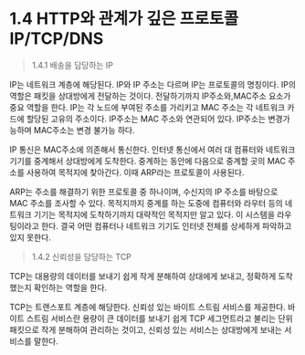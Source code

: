 # 1.4 HTTP와 관계가 깊은 프로토콜 IP/TCP/DNS

> 1.4.1 배송을 담당하는 IP

IP는 네트워크 계층에 해당된다. IP와 IP 주소는 다르며 IP는 프로토콜의 명칭이다. IP의 역할은 패킷을 상대방에게 전달하는 것이다. 전달하기까지 IP주소와,MAC주소 요소가 중요 역할을 한다. IP는 각 노드에 부여된 주소를 가리키고 MAC 주소는 각 네트워크 카드에 할당된 고유의 주소이다. IP주소는 MAC 주소와 연관되어 있다. IP주소는 변경가능하며 MAC주소는 변경 불가능 하다.

IP 통신은 MAC주소에 의존해서 통신한다. 인터넷 통신에서 여러 대 컴퓨터와 네트워크 기기를 중계해서 상대방에게 도착한다. 중계하는 동안에 다음으로 중계할 곳의 MAC 주소를 사용하여 목적지에 찾아간다. 이때 ARP라는 프로토콜이 사용된다.

ARP는 주소를 해결하기 위한 프로토콜 중 하나이며, 수신지의 IP 주소를 바탕으로 MAC 주소를 조사할 수 있다. 목적지까지 중계를 하는 도중에 컴퓨터와 라우터 등의 네트워크 기기는 목적지에 도착하기까지 대략적인 목적지만 알고 있다. 이 시스템을 라우팅이라고 한다. 결국 어떤 컴퓨터나 네트워크 기기도 인터넷 전체를 상세하게 파악하고 있지 못한다.

> 1.4.2 신뢰성을 담당하는 TCP

TCP는 대용량의 데이터를 보내기 쉽게 작게 분해하여 상대에게 보내고, 정확하게 도착했는지 확인하는 역할을 한다.

TCP는 트랜스포트 계층에 해당한다. 신뢰성 있는 바이트 스트림 서비스를 제공한다. 바이트 스트림 서비스란 용량이 큰 데이터를 보내기 쉽게 TCP 세그먼트라고 불리는 단위 패킷으로 작게 분해하여 관리하는 것이고, 신뢰성 있는 서비스는 상대방에게 보내는 서비스를 말한다. 

